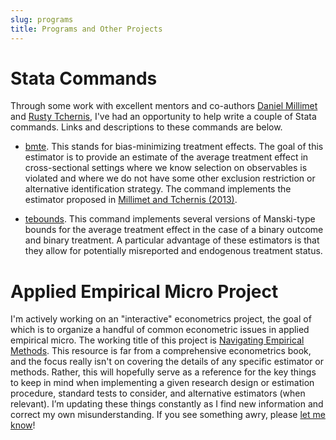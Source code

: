 ```yaml
---
slug: programs
title: Programs and Other Projects
---
```


# Stata Commands
Through some work with excellent mentors and co-authors [Daniel Millimet](https://faculty.smu.edu/millimet/) and [Rusty Tchernis](https://www.rustytchernis.com/), I've had an opportunity to help write a couple of Stata commands. Links and descriptions to these commands are below.

- [bmte](https://www.stata-journal.com/article.html?article=st0355). This stands for bias-minimizing treatment effects. The goal of this estimator is to provide an estimate of the average treatment effect in cross-sectional settings where we know selection on observables is violated and where we do not have some other exclusion restriction or alternative identification strategy. The command implements the estimator proposed in [Millimet and Tchernis (2013)](https://onlinelibrary.wiley.com/doi/full/10.1002/jae.2286). 

- [tebounds](https://www.stata-journal.com/article.html?article=st0386). This command implements several versions of Manski-type bounds for the average treatment effect in the case of a binary outcome and binary treatment. A particular advantage of these estimators is that they allow for potentially misreported and endogenous treatment status.


# Applied Empirical Micro Project
I'm actively working on an "interactive" econometrics project, the goal of which is to organize a handful of common econometric issues in applied empirical micro. The working title of this project is [Navigating Empirical Methods](https://empiricalmethods.netlify.app/). This resource is far from a comprehensive econometrics book, and the focus really isn't on covering the details of any specific estimator or methods. Rather, this will hopefully serve as a reference for the key things to keep in mind when implementing a given research design or estimation procedure, standard tests to consider, and alternative estimators (when relevant). I’m updating these things constantly as I find new information and correct my own misunderstanding. If you see something awry, please [let me know](mailto:ian.mccarthy@emory.edu)!

